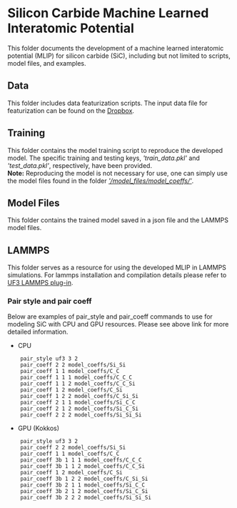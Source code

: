 # Silicon Carbide Machine Learned Interatomic Potential 
This folder documents the development of a machine learned interatomic potential (MLIP) for silicon carbide (SiC), including but not limited to scripts, model files, and examples.
## Data
This folder includes data featurization scripts. The input data file for featurization can be found on the [Dropbox](https://www.dropbox.com/scl/fo/q3i0kfc37l0tygk4vk6ng/h?rlkey=bf0m9bd6375wxrks2wo8is0su&dl=0).
## Training
This folder contains the model training script to reproduce the developed model. The specific training and testing keys, *'train_data.pkl'* and *'test_data.pkl'*, respectively, have been provided.   
**Note:** Reproducing the model is not necessary for use, one can simply use the model files found in the folder [*'/model_files/model_coeffs/'*](https://github.com/michaelmacisaac/MLIPs/tree/main/SiC/model_files/model_coeffs).   
## Model Files
This folder contains the trained model saved in a json file and the LAMMPS model files.
## LAMMPS 
This folder serves as a resource for using the developed MLIP in LAMMPS simulations. 
For lammps installation and compilation details please refer to [UF3 LAMMPS plug-in](https://github.com/uf3/uf3/tree/master/lammps_plugin).
### Pair style and pair coeff 
Below are examples of pair_style and pair_coeff commands to use for modeling SiC with CPU and GPU resources. Please see above link for more detailed information.
* CPU
```
    pair_style uf3 3 2
    pair_coeff 2 2 model_coeffs/Si_Si
    pair_coeff 1 1 model_coeffs/C_C
    pair_coeff 1 1 1 model_coeffs/C_C_C
    pair_coeff 1 1 2 model_coeffs/C_C_Si
    pair_coeff 1 2 model_coeffs/C_Si
    pair_coeff 1 2 2 model_coeffs/C_Si_Si
    pair_coeff 2 1 1 model_coeffs/Si_C_C
    pair_coeff 2 1 2 model_coeffs/Si_C_Si
    pair_coeff 2 2 2 model_coeffs/Si_Si_Si
```
* GPU (Kokkos)
```
    pair_style uf3 3 2
    pair_coeff 2 2 model_coeffs/Si_Si
    pair_coeff 1 1 model_coeffs/C_C
    pair_coeff 3b 1 1 1 model_coeffs/C_C_C
    pair_coeff 3b 1 1 2 model_coeffs/C_C_Si
    pair_coeff 1 2 model_coeffs/C_Si
    pair_coeff 3b 1 2 2 model_coeffs/C_Si_Si
    pair_coeff 3b 2 1 1 model_coeffs/Si_C_C
    pair_coeff 3b 2 1 2 model_coeffs/Si_C_Si
    pair_coeff 3b 2 2 2 model_coeffs/Si_Si_Si
```



